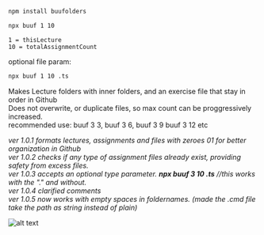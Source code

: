 ```bash
npm install buufolders
````
```bash
npx buuf 1 10
```
```
1 = thisLecture
10 = totalAssignmentCount
```
optional file param:

```bash
npx buuf 1 10 .ts
```

Makes Lecture folders with inner folders, and an exercise file that stay in order in Github  
Does not overwrite, or duplicate files, so max count can be proggressively increased.   
recommended use: buuf 3 3, buuf 3 6, buuf 3 9 buuf 3 12 etc  
  
*ver 1.0.1 formats lectures, assignments and files with zeroes 01 for better organization in Github*   
*ver 1.0.2 checks if any type of assignment files already exist, providing safety from excess files.*  
*ver 1.0.3 accepts an optional type parameter. **npx buuf 3 10 .ts** //this works with the "." and without.*  
*ver 1.0.4 clarified comments*  
*ver 1.0.5 now works with empty spaces in foldernames. (made the .cmd file take the path as string instead of plain)*

![alt text](https://raw.githubusercontent.com/opafin/Buutti_Bootcamp_Full_Stack/main/buufolders.png)
